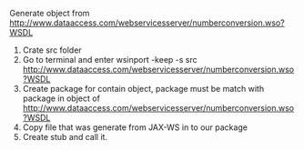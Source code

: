 Generate object from http://www.dataaccess.com/webservicesserver/numberconversion.wso?WSDL

1. Crate src folder
2. Go to terminal and enter wsinport -keep -s src http://www.dataaccess.com/webservicesserver/numberconversion.wso?WSDL
3. Create package for contain object, package must be match with package in object of http://www.dataaccess.com/webservicesserver/numberconversion.wso?WSDL
4. Copy file that was generate from JAX-WS in to our package
5. Create stub and call it.
